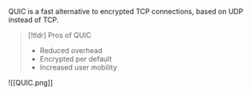 QUIC is a fast alternative to encrypted TCP connections, based on UDP instead of TCP.

> [!tldr] Pros of QUIC
> - Reduced overhead
> - Encrypted per default
> - Increased user mobility

![[QUIC.png]]

